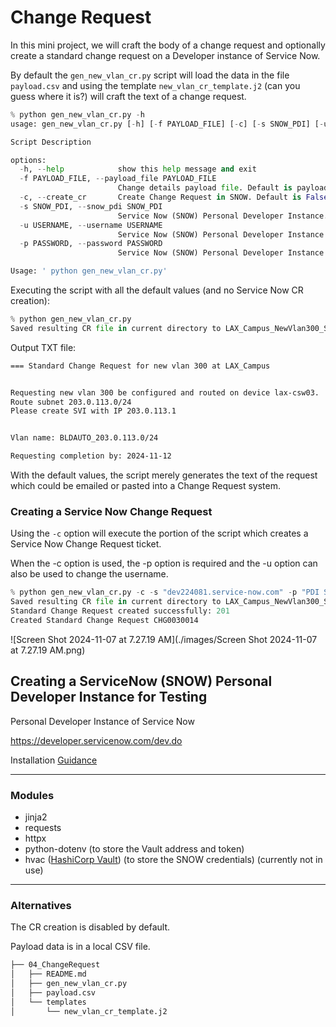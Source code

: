# Change Request

In this mini project, we will craft the body of a change request and optionally create a standard 
change request on a Developer instance of Service Now.

By default the `gen_new_vlan_cr.py` script will load the data in the file `payload.csv` and using the template `new_vlan_cr_template.j2` (can you guess where it is?) will craft the text of a change request.

```python
% python gen_new_vlan_cr.py -h
usage: gen_new_vlan_cr.py [-h] [-f PAYLOAD_FILE] [-c] [-s SNOW_PDI] [-u USERNAME] [-p PASSWORD]

Script Description

options:
  -h, --help            show this help message and exit
  -f PAYLOAD_FILE, --payload_file PAYLOAD_FILE
                        Change details payload file. Default is payload.csv in current directory
  -c, --create_cr       Create Change Request in SNOW. Default is False so no CR in SNOW will be created.
  -s SNOW_PDI, --snow_pdi SNOW_PDI
                        Service Now (SNOW) Personal Developer Instance. Default: 'dev224081.service-now.com'
  -u USERNAME, --username USERNAME
                        Service Now (SNOW) Personal Developer Instance Username. Default: admin
  -p PASSWORD, --password PASSWORD
                        Service Now (SNOW) Personal Developer Instance password. Default: empty string

Usage: ' python gen_new_vlan_cr.py'

```

Executing the script with all the default values (and no Service Now CR creation):

```python
% python gen_new_vlan_cr.py   
Saved resulting CR file in current directory to LAX_Campus_NewVlan300_SNOW_STDCR.txt

```


Output TXT file:

```markdown
=== Standard Change Request for new vlan 300 at LAX_Campus


Requesting new vlan 300 be configured and routed on device lax-csw03.
Route subnet 203.0.113.0/24
Please create SVI with IP 203.0.113.1


Vlan name: BLDAUTO_203.0.113.0/24

Requesting completion by: 2024-11-12
```

With the default values, the script merely generates the text of the request which could be emailed or pasted into a Change Request system.

### Creating a Service Now Change Request

Using the `-c` option will execute the portion of the script which creates a Service Now Change Request ticket.

When the -c option is used, the -p option is required and the -u option can also be used to change the username.

```python
% python gen_new_vlan_cr.py -c -s "dev224081.service-now.com" -p "PDI SNOW PWD"
Saved resulting CR file in current directory to LAX_Campus_NewVlan300_SNOW_STDCR.txt
Standard Change Request created successfully: 201
Created Standard Change Request CHG0030014
```

![Screen Shot 2024-11-07 at 7.27.19 AM](./images/Screen Shot 2024-11-07 at 7.27.19 AM.png)

## Creating a ServiceNow (SNOW) Personal Developer Instance for Testing



Personal Developer Instance of Service Now

https://developer.servicenow.com/dev.do

Installation [Guidance](https://www.perplexity.ai/page/creating-a-servicenow-develope-k17hf2WyQWGAOL_SniG4zA)


---
### Modules

- jinja2
- requests
- httpx
- python-dotenv (to store the Vault address and token)
- hvac ([HashiCorp Vault](https://hvac.readthedocs.io/en/stable/overview.html#)) (to store the SNOW credentials) (currently not in use)



---

### Alternatives

The CR creation is disabled by default.

Payload data is in a local CSV file.

```bash
├── 04_ChangeRequest
│   ├── README.md
│   ├── gen_new_vlan_cr.py
│   ├── payload.csv
│   └── templates
│       └── new_vlan_cr_template.j2

```

